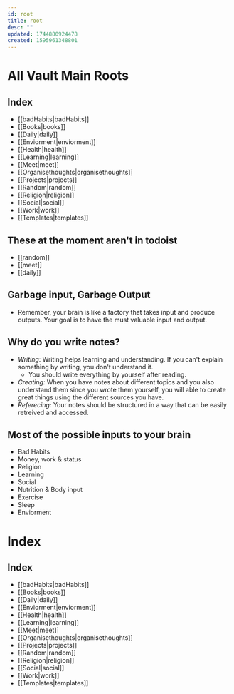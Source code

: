 ```yaml
---
id: root
title: root
desc: ""
updated: 1744880924478
created: 1595961348801
---
```

# All Vault Main Roots
## Index
- [[badHabits|badHabits]]
- [[Books|books]]
- [[Daily|daily]]
- [[Enviorment|enviorment]]
- [[Health|health]]
- [[Learning|learning]]
- [[Meet|meet]]
- [[Organisethoughts|organisethoughts]]
- [[Projects|projects]]
- [[Random|random]]
- [[Religion|religion]]
- [[Social|social]]
- [[Work|work]]
- [[Templates|templates]]

## These at the moment aren't in todoist
 - [[random]]
 - [[meet]]
 - [[daily]]

## Garbage input, Garbage Output
- Remember, your brain is like a factory that takes input and produce outputs. Your goal is to have the must valuable input and output.

## Why do you write notes?
- *Writing*: Writing helps learning and understanding. If you can't explain something by writing, you don't understand it.
  - You should write everything by yourself after reading.
- *Creating:* When you have notes about different topics and you also understand them since you wrote them yourself, you will able to create great things using the different sources you have.
- *Referecing:* Your notes should be structured in a way that can be easily retreived and accessed.

## Most of the possible inputs to your brain
- Bad Habits
- Money, work & status
- Religion
- Learning
- Social
- Nutrition & Body input
- Exercise
- Sleep
- Enviorment


# Index
## Index
- [[badHabits|badHabits]]
- [[Books|books]]
- [[Daily|daily]]
- [[Enviorment|enviorment]]
- [[Health|health]]
- [[Learning|learning]]
- [[Meet|meet]]
- [[Organisethoughts|organisethoughts]]
- [[Projects|projects]]
- [[Random|random]]
- [[Religion|religion]]
- [[Social|social]]
- [[Work|work]]
- [[Templates|templates]]